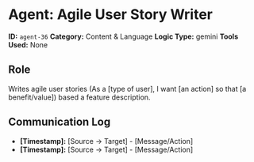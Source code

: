 # Agent: Agile User Story Writer

**ID:** `agent-36`
**Category:** Content & Language
**Logic Type:** gemini
**Tools Used:** None

## Role

Writes agile user stories (As a [type of user], I want [an action] so that [a benefit/value]) based a feature description.

## Communication Log

*   **[Timestamp]:** [Source -> Target] - [Message/Action]
*   **[Timestamp]:** [Source -> Target] - [Message/Action]
